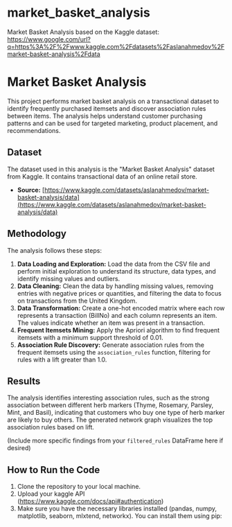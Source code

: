 # market_basket_analysis
Market Basket Analysis based on the Kaggle dataset: https://www.google.com/url?q=https%3A%2F%2Fwww.kaggle.com%2Fdatasets%2Faslanahmedov%2Fmarket-basket-analysis%2Fdata



# Market Basket Analysis

This project performs market basket analysis on a transactional dataset to identify frequently purchased itemsets and discover association rules between items. The analysis helps understand customer purchasing patterns and can be used for targeted marketing, product placement, and recommendations.

## Dataset

The dataset used in this analysis is the "Market Basket Analysis" dataset from Kaggle. It contains transactional data of an online retail store.

- **Source:** [https://www.kaggle.com/datasets/aslanahmedov/market-basket-analysis/data](https://www.kaggle.com/datasets/aslanahmedov/market-basket-analysis/data)

## Methodology

The analysis follows these steps:

1.  **Data Loading and Exploration:** Load the data from the CSV file and perform initial exploration to understand its structure, data types, and identify missing values and outliers.
2.  **Data Cleaning:** Clean the data by handling missing values, removing entries with negative prices or quantities, and filtering the data to focus on transactions from the United Kingdom.
3.  **Data Transformation:** Create a one-hot encoded matrix where each row represents a transaction (BillNo) and each column represents an item. The values indicate whether an item was present in a transaction.
4.  **Frequent Itemsets Mining:** Apply the Apriori algorithm to find frequent itemsets with a minimum support threshold of 0.01.
5.  **Association Rule Discovery:** Generate association rules from the frequent itemsets using the `association_rules` function, filtering for rules with a lift greater than 1.0.

## Results

The analysis identifies interesting association rules, such as the strong association between different herb markers (Thyme, Rosemary, Parsley, Mint, and Basil), indicating that customers who buy one type of herb marker are likely to buy others. The generated network graph visualizes the top association rules based on lift.

(Include more specific findings from your `filtered_rules` DataFrame here if desired)

## How to Run the Code

1.  Clone the repository to your local machine.
2.  Upload your kaggle API (https://www.kaggle.com/docs/api#authentication)
3.  Make sure you have the necessary libraries installed (pandas, numpy, matplotlib, seaborn, mlxtend, networkx). You can install them using pip:
